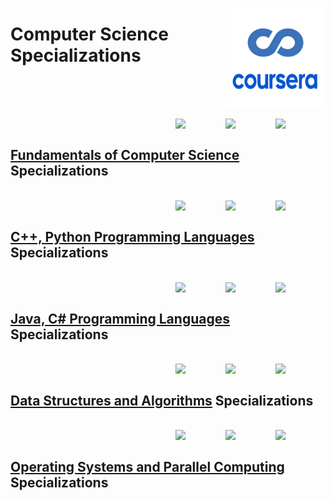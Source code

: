 <a href="https://youtube.com/"><img align="right" width="160" src="/logos/coursera.png"></img></a>

# Computer Science Specializations

<br><br>

<br>
<a href="/coursera-specializations/computer-science/fundamentals-of-computer-science.md"><img align="right" width="80" src="https://github.com/cs-MohamedAyman/cs-MohamedAyman/blob/master/repos-logos/probability-statistics.png"></img></a>
<a href="/coursera-specializations/computer-science/fundamentals-of-computer-science.md"><img align="right" width="80" src="https://github.com/cs-MohamedAyman/cs-MohamedAyman/blob/master/repos-logos/mathematics.png"></img></a>
<a href="/coursera-specializations/computer-science/fundamentals-of-computer-science.md"><img align="right" width="80" src="https://github.com/cs-MohamedAyman/cs-MohamedAyman/blob/master/repos-logos/fundamentals-of-computer-science.png"></img></a>
<br>

## [Fundamentals of Computer Science](/coursera-specializations/computer-science/fundamentals-of-computer-science.md) Specializations

<br>
<a href="/coursera-specializations/computer-science/cpp-python-programming-languages.md"><img align="right" width="80" src="https://github.com/cs-MohamedAyman/cs-MohamedAyman/blob/master/repos-logos/object-oriented-programming.png"></img></a>
<a href="/coursera-specializations/computer-science/cpp-python-programming-languages.md"><img align="right" width="80" src="https://github.com/cs-MohamedAyman/cs-MohamedAyman/blob/master/repos-logos/python.png"></img></a>
<a href="/coursera-specializations/computer-science/cpp-python-programming-languages.md"><img align="right" width="80" src="https://github.com/cs-MohamedAyman/cs-MohamedAyman/blob/master/repos-logos/cpp.png"></img></a>
<br>

## [C++, Python Programming Languages](/coursera-specializations/computer-science/cpp-python-programming-languages.md) Specializations

<br>
<a href="/coursera-specializations/computer-science/java-csharp-programming-languages.md"><img align="right" width="80" src="https://github.com/cs-MohamedAyman/cs-MohamedAyman/blob/master/repos-logos/object-oriented-programming.png"></img></a>
<a href="/coursera-specializations/computer-science/java-csharp-programming-languages.md"><img align="right" width="80" src="https://github.com/cs-MohamedAyman/cs-MohamedAyman/blob/master/repos-logos/csharp.png"></img></a>
<a href="/coursera-specializations/computer-science/java-csharp-programming-languages.md"><img align="right" width="80" src="https://github.com/cs-MohamedAyman/cs-MohamedAyman/blob/master/repos-logos/java.png"></img></a>
<br>

## [Java, C# Programming Languages](/coursera-specializations/computer-science/java-csharp-programming-languages.md) Specializations

<br>
<a href="/coursera-specializations/computer-science/data-structures-and-algorithms.md"><img align="right" width="80" src="https://github.com/cs-MohamedAyman/cs-MohamedAyman/blob/master/repos-logos/algorithms-analysis.png"></img></a>
<a href="/coursera-specializations/computer-science/data-structures-and-algorithms.md"><img align="right" width="80" src="https://github.com/cs-MohamedAyman/cs-MohamedAyman/blob/master/repos-logos/data-structures.png"></img></a>
<a href="/coursera-specializations/computer-science/data-structures-and-algorithms.md"><img align="right" width="80" src="https://github.com/cs-MohamedAyman/cs-MohamedAyman/blob/master/repos-logos/discrete-mathematics.png"></img></a>
<br>

## [Data Structures and Algorithms](/coursera-specializations/computer-science/data-structures-and-algorithms.md) Specializations

<br>
<a href="/coursera-specializations/computer-science/operating-systems-and-parallel-computing.md"><img align="right" width="80" src="https://github.com/cs-MohamedAyman/cs-MohamedAyman/blob/master/repos-logos/high-performance-computing.png"></img></a>
<a href="/coursera-specializations/computer-science/operating-systems-and-parallel-computing.md"><img align="right" width="80" src="https://github.com/cs-MohamedAyman/cs-MohamedAyman/blob/master/repos-logos/parallel-computing.png"></img></a>
<a href="/coursera-specializations/computer-science/operating-systems-and-parallel-computing.md"><img align="right" width="80" src="https://github.com/cs-MohamedAyman/cs-MohamedAyman/blob/master/repos-logos/operating-systems.png"></img></a>
<br>

## [Operating Systems and Parallel Computing](/coursera-specializations/computer-science/operating-systems-and-parallel-computing.md) Specializations
